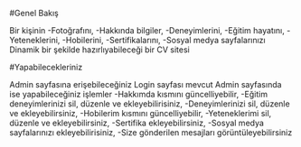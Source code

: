 #Genel Bakış

Bir kişinin 
    -Fotoğrafını, 
    -Hakkında bilgiler, 
    -Deneyimlerini, 
    -Eğitim hayatını, 
    -Yeteneklerini,
    -Hobilerini,
    -Sertifikalarını,
    -Sosyal medya sayfalarınızı
 Dinamik bir şekilde hazırlıyabileceği bir CV sitesi
 
 #Yapabilecekleriniz
 
 Admin sayfasına erişebileceğiniz Login sayfası mevcut
 Admin sayfasında ise yapabileceğiniz işlemler
     -Hakkımda kısmını güncelliyebilir,
     -Eğitim deneyimlerinizi sil, düzenle ve ekleyebilirisiniz,
     -Deneyimlerinizi sil, düzenle ve ekleyebilirsiniz,
     -Hobilerim kısmını güncelliyebilir,
     -Yeteneklerimi sil, düzenle ve ekleyebilirsiniz,
     -Sertifika ekleyebilirsiniz,
     -Sosyal medya sayfalarınızı ekleyebilirisiniz,
     -Size gönderilen mesajları görüntüleyebilirsiniz
